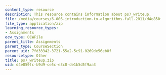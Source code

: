 ```yaml
---
content_type: resource
description: This resource contains information about ps7_writeup.
file: /media/courses/6-006-introduction-to-algorithms-fall-2011/d4e850fcb9d9ce5ce3c8de1b5d5f9aa3_ps7_writeup.zip
file_type: application/zip
learning_resource_types:
- Assignments
ocw_type: OCWFile
parent_title: Assignments
parent_type: CourseSection
parent_uid: 7fd33342-3721-55a2-5c91-0269de56eb8f
resourcetype: Other
title: ps7_writeup.zip
uid: d4e850fc-b9d9-ce5c-e3c8-de1b5d5f9aa3
---
```

